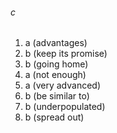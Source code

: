 ###### c
1. a (advantages)
2. b (keep its promise)
3. b (going home)
4. a (not enough)
5. a (very advanced)
6. b (be similar to)
7. b (underpopulated)
8. b (spread out)
